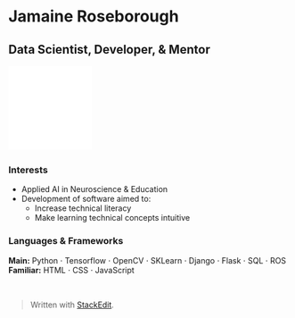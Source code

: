 # Jamaine Roseborough
## Data Scientist, Developer, & Mentor<br>
<img  src='images/brain.gif'  alt="banner" width="150"></img>

### Interests
 - Applied AI in Neuroscience & Education
 - Development of software aimed to:
	 - Increase technical literacy
	 - Make learning technical concepts intuitive

### Languages & Frameworks
**Main:** Python  $\cdot$  Tensorflow  $\cdot$  OpenCV  $\cdot$  SKLearn  $\cdot$  Django  $\cdot$ Flask  $\cdot$  SQL  $\cdot$  ROS <br>
**Familiar:** HTML  $\cdot$  CSS  $\cdot$  JavaScript

<br>

> Written with [StackEdit](https://stackedit.io/).
